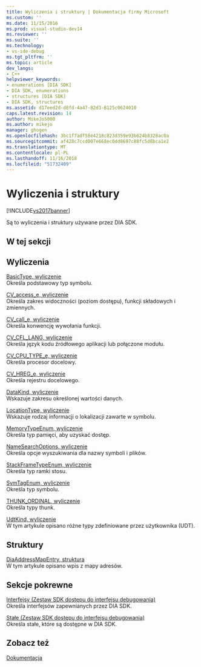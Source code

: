 ```yaml
---
title: Wyliczenia i struktury | Dokumentacja firmy Microsoft
ms.custom: ''
ms.date: 11/15/2016
ms.prod: visual-studio-dev14
ms.reviewer: ''
ms.suite: ''
ms.technology:
- vs-ide-debug
ms.tgt_pltfrm: ''
ms.topic: article
dev_langs:
- C++
helpviewer_keywords:
- enumerations [DIA SDK]
- DIA SDK, enumerations
- structures [DIA SDK]
- DIA SDK, structures
ms.assetid: d17eed2d-d8fd-4a47-82d3-8125c0624010
caps.latest.revision: 14
author: MikeJo5000
ms.author: mikejo
manager: ghogen
ms.openlocfilehash: 3bc1f7adf58e4218c823d359e93b624b8328ac0a
ms.sourcegitcommit: af428c7ccd007e668ec0dd8697c88fc5d8bca1e2
ms.translationtype: MT
ms.contentlocale: pl-PL
ms.lasthandoff: 11/16/2018
ms.locfileid: "51732409"
---
```

# <a name="enumerations-and-structures"></a>Wyliczenia i struktury
[!INCLUDE[vs2017banner](../../includes/vs2017banner.md)]

Są to wyliczenia i struktury używane przez DIA SDK.  
  
## <a name="in-this-section"></a>W tej sekcji  
  
## <a name="enumerations"></a>Wyliczenia  
 [BasicType, wyliczenie](../../debugger/debug-interface-access/basictype.md)  
 Określa podstawowy typ symbolu.  
  
 [CV_access_e, wyliczenie](../../debugger/debug-interface-access/cv-access-e.md)  
 Określa zakres widoczności (poziom dostępu), funkcji składowych i zmiennych.  
  
 [CV_call_e, wyliczenie](../../debugger/debug-interface-access/cv-call-e.md)  
 Określa konwencję wywołania funkcji.  
  
 [CV_CFL_LANG, wyliczenie](../../debugger/debug-interface-access/cv-cfl-lang.md)  
 Określa język kodu źródłowego aplikacji lub połączone modułu.  
  
 [CV_CPU_TYPE_e, wyliczenie](../../debugger/debug-interface-access/cv-cpu-type-e.md)  
 Określa procesor docelowy.  
  
 [CV_HREG_e, wyliczenie](../../debugger/debug-interface-access/cv-hreg-e.md)  
 Określa rejestru docelowego.  
  
 [DataKind, wyliczenie](../../debugger/debug-interface-access/datakind.md)  
 Wskazuje zakresu określonej wartości danych.  
  
 [LocationType, wyliczenie](../../debugger/debug-interface-access/locationtype.md)  
 Wskazuje rodzaj informacji o lokalizacji zawarte w symbolu.  
  
 [MemoryTypeEnum, wyliczenie](../../debugger/debug-interface-access/memorytypeenum.md)  
 Określa typ pamięci, aby uzyskać dostęp.  
  
 [NameSearchOptions, wyliczenie](../../debugger/debug-interface-access/namesearchoptions.md)  
 Określa opcje wyszukiwania dla nazwy symboli i plików.  
  
 [StackFrameTypeEnum, wyliczenie](../../debugger/debug-interface-access/stackframetypeenum.md)  
 Określa typ ramki stosu.  
  
 [SymTagEnum, wyliczenie](../../debugger/debug-interface-access/symtagenum.md)  
 Określa typ symbolu.  
  
 [THUNK_ORDINAL, wyliczenie](../../debugger/debug-interface-access/thunk-ordinal.md)  
 Określa typy thunk.  
  
 [UdtKind, wyliczenie](../../debugger/debug-interface-access/udtkind.md)  
 W tym artykule opisano różne typy zdefiniowane przez użytkownika (UDT).  
  
## <a name="structures"></a>Struktury  
 [DiaAddressMapEntry, struktura](../../debugger/debug-interface-access/diaaddressmapentry.md)  
 W tym artykule opisano wpis z mapy adresów.  
  
## <a name="related-sections"></a>Sekcje pokrewne  
 [Interfejsy (Zestaw SDK dostępu do interfejsu debugowania)](../../debugger/debug-interface-access/interfaces-debug-interface-access-sdk.md)  
 Określa interfejsów zapewnianych przez DIA SDK.  
  
 [Stałe (Zestaw SDK dostępu do interfejsu debugowania)](../../debugger/debug-interface-access/constants-debug-interface-access-sdk.md)  
 Określa stałe, które są dostępne w DIA SDK.  
  
## <a name="see-also"></a>Zobacz też  
 [Dokumentacja](../../debugger/debug-interface-access/debug-interface-access-sdk-reference.md)




